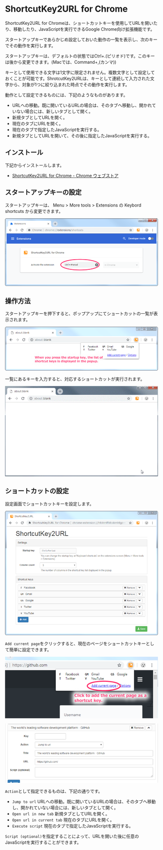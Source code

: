 # ShortcutKey2URL for Chrome

ShortcutKey2URL for Chromeは、ショートカットキーを使用してURLを開いたり、移動したり、JavaScriptを実行できるGoogle Chrome向け拡張機能です。

スタートアップキーであらかじめ設定しておいた動作の一覧を表示し、次のキーでその動作を実行します。

スタートアップキーは、デフォルトの状態ではCtrl+.(ピリオド)です。このキーは後から変更できます。(Macでは、Command+,(カンマ))

キーとして使用できる文字は1文字に限定されません。複数文字として設定しておくことが可能です。ShrotcutKey2URLは、キーとして連続して入力された文字から、対象が1つに絞り込まれた時点でその動作を実行します。

動作として設定できるものには、下記のようなものがあります。

* URLへの移動。既に開いているURLの場合は、そのタブへ移動し、開かれていない場合には、新しいタブとして開く。
* 新規タブとしてURLを開く。
* 現在のタブにURLを開く。
* 現在のタブで指定したJavaScriptを実行する。
* 新規タブとしてURLを開いて、その後に指定したJavaScriptを実行する。

## インストール

下記からインストールします。

* [ShortcutKey2URL for Chrome - Chrome ウェブストア](https://chrome.google.com/webstore/detail/shortcutkey2url-for-chrom/hfohmffbfcobmhfgpkbcjjaijmfplcdg "ShortcutKey2URL for Chrome - Chrome ウェブストア")

## スタートアップキーの設定

スタートアップキーは、 Menu > More tools > Extensions の Keybord shortcuts から変更できます。

![Screenshot of change startupkey](screenshots/change_startupkey.png)

## 操作方法

スタートアップキーを押下すると、ポップアップにてショートカットの一覧が表示されます。

![Screenshot of popup](screenshots/popup.png)

一覧にあるキーを入力すると、対応するショートカットが実行されます。

![Screenshot of running](screenshots/run.gif)

## ショートカットの設定

設定画面でショートカットキーを設定します。

![Screenshot of option](screenshots/option.png)

`Add current page`をクリックすると、現在のページをショートカットキーとして簡単に設定できます。

![Screenshot of add current page](screenshots/add_current_page.png)

![Screenshot of add current page setting](screenshots/add_current_page_setting.png)

`Action`として指定できるものは、下記の通りです。

* `Jump to url` URLへの移動。既に開いているURLの場合は、そのタブへ移動し、開かれていない場合には、新しいタブとして開く。
* `Open url in new tab` 新規タブとしてURLを開く。
* `Open url in current tab` 現在のタブにURLを開く。
* `Execute script` 現在のタブで指定したJavaScriptを実行する。

`Script (optional)`を指定することによって、URLを開いた後に任意のJavaScriptを実行することができます。
